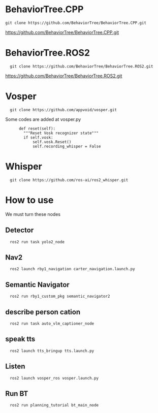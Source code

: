 # BehaviorTree.CPP

```
git clone https://github.com/BehaviorTree/BehaviorTree.CPP.git
```


https://github.com/BehaviorTree/BehaviorTree.CPP.git

# BehaviorTree.ROS2
```
  git clone https://github.com/BehaviorTree/BehaviorTree.ROS2.git
```

https://github.com/BehaviorTree/BehaviorTree.ROS2.git

# Vosper 
```
  git clone https://github.com/appvoid/vosper.git
```
Some codes are added at vosper.py 

```
      def reset(self):
        """Reset Vosk recognizer state"""
        if self.vosk:
            self.vosk.Reset()
            self.recording_whisper = False
```
# Whisper
```
  git clone https://github.com/ros-ai/ros2_whisper.git
```




# How to use

We must turn these nodes

## Detector

```
  ros2 run task yolo2_node
```

## Nav2

```
  ros2 launch rby1_navigation carter_navigation.launch.py
```

## Semantic Navigator

```
  ros2 run rby1_custom_pkg semantic_navigator2
```

## describe person cation

```
  ros2 run task auto_vlm_captioner_node
```

## speak tts

```
  ros2 launch tts_bringup tts.launch.py
```

## Listen 

```
  ros2 launch vosper_ros vosper.launch.py
```

## Run BT

```
  ros2 run planning_tutorial bt_main_node
```


